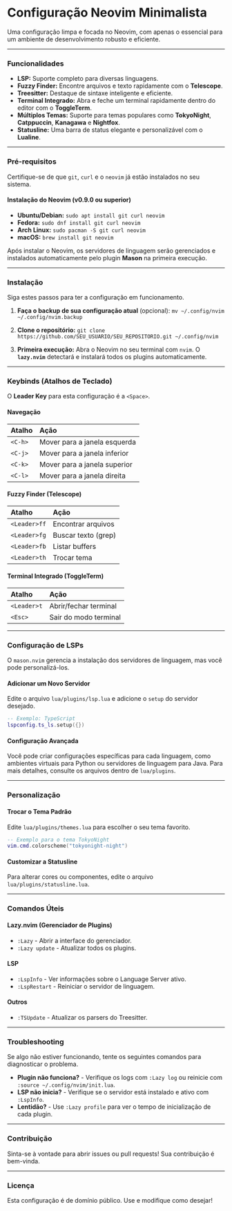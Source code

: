 # Configuração Neovim Minimalista

Uma configuração limpa e focada no Neovim, com apenas o essencial para um ambiente de desenvolvimento robusto e eficiente.

-----

### Funcionalidades

  * **LSP:** Suporte completo para diversas linguagens.
  * **Fuzzy Finder:** Encontre arquivos e texto rapidamente com o **Telescope**.
  * **Treesitter:** Destaque de sintaxe inteligente e eficiente.
  * **Terminal Integrado:** Abra e feche um terminal rapidamente dentro do editor com o **ToggleTerm**.
  * **Múltiplos Temas:** Suporte para temas populares como **TokyoNight**, **Catppuccin**, **Kanagawa** e **Nightfox**.
  * **Statusline:** Uma barra de status elegante e personalizável com o **Lualine**.

-----

### Pré-requisitos

Certifique-se de que `git`, `curl` e o `neovim` já estão instalados no seu sistema.

#### **Instalação do Neovim (v0.9.0 ou superior)**

  * **Ubuntu/Debian:** `sudo apt install git curl neovim`
  * **Fedora:** `sudo dnf install git curl neovim`
  * **Arch Linux:** `sudo pacman -S git curl neovim`
  * **macOS:** `brew install git neovim`

Após instalar o Neovim, os servidores de linguagem serão gerenciados e instalados automaticamente pelo plugin **Mason** na primeira execução.

-----

### Instalação

Siga estes passos para ter a configuração em funcionamento.

1.  **Faça o backup de sua configuração atual** (opcional):
    `mv ~/.config/nvim ~/.config/nvim.backup`

2.  **Clone o repositório:**
    `git clone https://github.com/SEU_USUARIO/SEU_REPOSITORIO.git ~/.config/nvim`

3.  **Primeira execução:**
    Abra o Neovim no seu terminal com `nvim`. O **`lazy.nvim`** detectará e instalará todos os plugins automaticamente.

-----

### Keybinds (Atalhos de Teclado)

O **Leader Key** para esta configuração é a `<Space>`.

#### **Navegação**

| Atalho | Ação |
| :--- | :--- |
| `<C-h>` | Mover para a janela esquerda |
| `<C-j>` | Mover para a janela inferior |
| `<C-k>` | Mover para a janela superior |
| `<C-l>` | Mover para a janela direita |

#### **Fuzzy Finder (Telescope)**

| Atalho | Ação |
| :--- | :--- |
| `<Leader>ff` | Encontrar arquivos |
| `<Leader>fg` | Buscar texto (grep) |
| `<Leader>fb` | Listar buffers |
| `<Leader>th` | Trocar tema |

#### **Terminal Integrado (ToggleTerm)**

| Atalho | Ação |
| :--- | :--- |
| `<Leader>t` | Abrir/fechar terminal |
| `<Esc>` | Sair do modo terminal |

-----

### Configuração de LSPs

O `mason.nvim` gerencia a instalação dos servidores de linguagem, mas você pode personalizá-los.

#### **Adicionar um Novo Servidor**

Edite o arquivo `lua/plugins/lsp.lua` e adicione o `setup` do servidor desejado.

```lua
-- Exemplo: TypeScript
lspconfig.ts_ls.setup({})
```

#### **Configuração Avançada**

Você pode criar configurações específicas para cada linguagem, como ambientes virtuais para Python ou servidores de linguagem para Java. Para mais detalhes, consulte os arquivos dentro de `lua/plugins`.

-----

### Personalização

#### **Trocar o Tema Padrão**

Edite `lua/plugins/themes.lua` para escolher o seu tema favorito.

```lua
-- Exemplo para o tema TokyoNight
vim.cmd.colorscheme("tokyonight-night")
```

#### **Customizar a Statusline**

Para alterar cores ou componentes, edite o arquivo `lua/plugins/statusline.lua`.

-----

### Comandos Úteis

#### **Lazy.nvim (Gerenciador de Plugins)**

  * `:Lazy` - Abrir a interface do gerenciador.
  * `:Lazy update` - Atualizar todos os plugins.

#### **LSP**

  * `:LspInfo` - Ver informações sobre o Language Server ativo.
  * `:LspRestart` - Reiniciar o servidor de linguagem.

#### **Outros**

  * `:TSUpdate` - Atualizar os parsers do Treesitter.

-----

### Troubleshooting

Se algo não estiver funcionando, tente os seguintes comandos para diagnosticar o problema.

  * **Plugin não funciona?** - Verifique os logs com `:Lazy log` ou reinicie com `:source ~/.config/nvim/init.lua`.
  * **LSP não inicia?** - Verifique se o servidor está instalado e ativo com `:LspInfo`.
  * **Lentidão?** - Use `:Lazy profile` para ver o tempo de inicialização de cada plugin.

-----

### Contribuição

Sinta-se à vontade para abrir issues ou pull requests\! Sua contribuição é bem-vinda.

-----

### Licença

Esta configuração é de domínio público. Use e modifique como desejar\!
